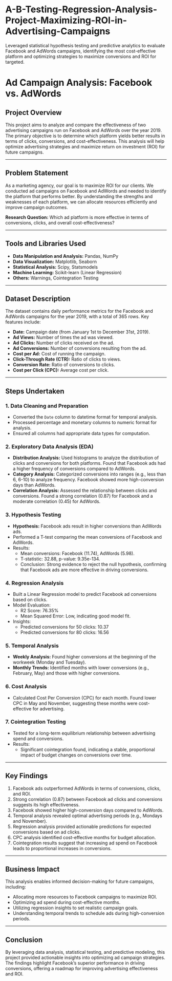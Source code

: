 # A-B-Testing-Regression-Analysis-Project-Maximizing-ROI-in-Advertising-Campaigns
Leveraged statistical hypothesis testing and predictive analytics to evaluate Facebook and AdWords campaigns, identifying the most cost-effective platform and optimizing strategies to maximize conversions and ROI for targeted.
# Ad Campaign Analysis: Facebook vs. AdWords

## Project Overview

This project aims to analyze and compare the effectiveness of two advertising campaigns run on Facebook and AdWords over the year 2019. The primary objective is to determine which platform yields better results in terms of clicks, conversions, and cost-effectiveness. This analysis will help optimize advertising strategies and maximize return on investment (ROI) for future campaigns.

---

## Problem Statement

As a marketing agency, our goal is to maximize ROI for our clients. We conducted ad campaigns on Facebook and AdWords and needed to identify the platform that performs better. By understanding the strengths and weaknesses of each platform, we can allocate resources efficiently and improve campaign outcomes.

**Research Question:**
Which ad platform is more effective in terms of conversions, clicks, and overall cost-effectiveness?

---

## Tools and Libraries Used

- **Data Manipulation and Analysis:** Pandas, NumPy
- **Data Visualization:** Matplotlib, Seaborn
- **Statistical Analysis:** Scipy, Statsmodels
- **Machine Learning:** Scikit-learn (Linear Regression)
- **Others:** Warnings, Cointegration Testing

---

## Dataset Description

The dataset contains daily performance metrics for the Facebook and AdWords campaigns for the year 2019, with a total of 365 rows. Key features include:

- **Date:** Campaign date (from January 1st to December 31st, 2019).
- **Ad Views:** Number of times the ad was viewed.
- **Ad Clicks:** Number of clicks received on the ad.
- **Ad Conversions:** Number of conversions resulting from the ad.
- **Cost per Ad:** Cost of running the campaign.
- **Click-Through Rate (CTR):** Ratio of clicks to views.
- **Conversion Rate:** Ratio of conversions to clicks.
- **Cost per Click (CPC):** Average cost per click.

---

## Steps Undertaken

### 1. **Data Cleaning and Preparation**

- Converted the `Date` column to datetime format for temporal analysis.
- Processed percentage and monetary columns to numeric format for analysis.
- Ensured all columns had appropriate data types for computation.

### 2. **Exploratory Data Analysis (EDA)**

- **Distribution Analysis:** Used histograms to analyze the distribution of clicks and conversions for both platforms. Found that Facebook ads had a higher frequency of conversions compared to AdWords.
- **Category Analysis:** Categorized conversions into ranges (e.g., less than 6, 6-10) to analyze frequency. Facebook showed more high-conversion days than AdWords.
- **Correlation Analysis:** Assessed the relationship between clicks and conversions. Found a strong correlation (0.87) for Facebook and a moderate correlation (0.45) for AdWords.

### 3. **Hypothesis Testing**

- **Hypothesis:** Facebook ads result in higher conversions than AdWords ads.
- Performed a T-test comparing the mean conversions of Facebook and AdWords.
- Results:
  - Mean conversions: Facebook (11.74), AdWords (5.98).
  - T-statistic: 32.88, p-value: 9.35e-134.
  - Conclusion: Strong evidence to reject the null hypothesis, confirming that Facebook ads are more effective in driving conversions.

### 4. **Regression Analysis**

- Built a Linear Regression model to predict Facebook ad conversions based on clicks.
- Model Evaluation:
  - R2 Score: 76.35%
  - Mean Squared Error: Low, indicating good model fit.
- Insights:
  - Predicted conversions for 50 clicks: 10.37
  - Predicted conversions for 80 clicks: 16.56

### 5. **Temporal Analysis**

- **Weekly Analysis:** Found higher conversions at the beginning of the workweek (Monday and Tuesday).
- **Monthly Trends:** Identified months with lower conversions (e.g., February, May) and those with higher conversions.

### 6. **Cost Analysis**

- Calculated Cost Per Conversion (CPC) for each month. Found lower CPC in May and November, suggesting these months were cost-effective for advertising.

### 7. **Cointegration Testing**

- Tested for a long-term equilibrium relationship between advertising spend and conversions.
- Results:
  - Significant cointegration found, indicating a stable, proportional impact of budget changes on conversions over time.

---

## Key Findings

1. Facebook ads outperformed AdWords in terms of conversions, clicks, and ROI.
2. Strong correlation (0.87) between Facebook ad clicks and conversions suggests its high effectiveness.
3. Facebook showed higher high-conversion days compared to AdWords.
4. Temporal analysis revealed optimal advertising periods (e.g., Mondays and November).
5. Regression analysis provided actionable predictions for expected conversions based on ad clicks.
6. CPC analysis identified cost-effective months for budget allocation.
7. Cointegration results suggest that increasing ad spend on Facebook leads to proportional increases in conversions.

---

## Business Impact

This analysis enables informed decision-making for future campaigns, including:

- Allocating more resources to Facebook campaigns to maximize ROI.
- Optimizing ad spend during cost-effective months.
- Utilizing regression insights to set realistic campaign goals.
- Understanding temporal trends to schedule ads during high-conversion periods.

---

## Conclusion

By leveraging data analysis, statistical testing, and predictive modeling, this project provided actionable insights into optimizing ad campaign strategies. The findings highlight Facebook’s superior performance in driving conversions, offering a roadmap for improving advertising effectiveness and ROI.


